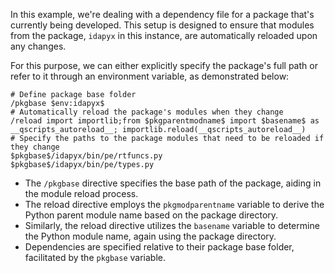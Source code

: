 In this example, we're dealing with a dependency file for a package that's currently being developed. This setup is designed to ensure that modules from the package, `idapyx` in this instance, are automatically reloaded upon any changes.

For this purpose, we can either explicitly specify the package's full path or refer to it through an environment variable, as demonstrated below:

```plaintext
# Define package base folder
/pkgbase $env:idapyx$
# Automatically reload the package's modules when they change
/reload import importlib;from $pkgparentmodname$ import $basename$ as __qscripts_autoreload__; importlib.reload(__qscripts_autoreload__)
# Specify the paths to the package modules that need to be reloaded if they change
$pkgbase$/idapyx/bin/pe/rtfuncs.py
$pkgbase$/idapyx/bin/pe/types.py
```

- The `/pkgbase` directive specifies the base path of the package, aiding in the module reload process.
- The reload directive employs the `pkgmodparentname` variable to derive the Python parent module name based on the package directory.
- Similarly, the reload directive utilizes the `basename` variable to determine the Python module name, again using the package directory.
- Dependencies are specified relative to their package base folder, facilitated by the `pkgbase` variable.
